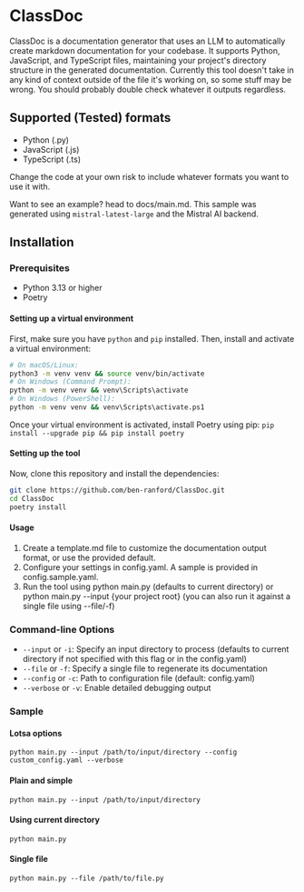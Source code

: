 # ClassDoc

ClassDoc is a documentation generator that uses an LLM to automatically create markdown documentation for your codebase. It supports Python, JavaScript, and TypeScript files, maintaining your project's directory structure in the generated documentation. Currently this tool doesn't take in any kind of context outside of the file it's working on, so some stuff may be wrong. You should probably double check whatever it outputs regardless.

## Supported (Tested) formats

- Python (.py)
- JavaScript (.js)
- TypeScript (.ts)

Change the code at your own risk to include whatever formats you want to use it with.

Want to see an example? head to docs/main.md. This sample was generated using `mistral-latest-large` and the Mistral AI backend.

## Installation

### Prerequisites

- Python 3.13 or higher
- Poetry

#### Setting up a virtual environment

First, make sure you have `python` and `pip` installed. Then, install and activate a virtual environment:

```bash
# On macOS/Linux:
python3 -m venv venv && source venv/bin/activate
# On Windows (Command Prompt):
python -m venv venv && venv\Scripts\activate
# On Windows (PowerShell):
python -m venv venv && venv\Scripts\activate.ps1
```

Once your virtual environment is activated, install Poetry using pip:
`pip install --upgrade pip && pip install poetry`

#### Setting up the tool

Now, clone this repository and install the dependencies:

```bash
git clone https://github.com/ben-ranford/ClassDoc.git
cd ClassDoc
poetry install
```

#### Usage

1. Create a template.md file to customize the documentation output format, or use the provided default.
2. Configure your settings in config.yaml. A sample is provided in config.sample.yaml.
3. Run the tool using python main.py (defaults to current directory) or python main.py --input {your project root} (you can also run it against a single file using --file/-f)

### Command-line Options

- `--input` or `-i`: Specify an input directory to process (defaults to current directory if not specified with this flag or in the config.yaml)
- `--file` or `-f`: Specify a single file to regenerate its documentation
- `--config` or `-c`: Path to configuration file (default: config.yaml)
- `--verbose` or `-v`: Enable detailed debugging output

### Sample

#### Lotsa options

`python main.py --input /path/to/input/directory --config custom_config.yaml --verbose`

#### Plain and simple

`python main.py --input /path/to/input/directory`

#### Using current directory

`python main.py`

#### Single file

`python main.py --file /path/to/file.py`
